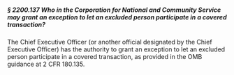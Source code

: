 ##### § 2200.137 Who in the Corporation for National and Community Service may grant an exception to let an excluded person participate in a covered transaction? #####

The Chief Executive Officer (or another official designated by the Chief Executive Officer) has the authority to grant an exception to let an excluded person participate in a covered transaction, as provided in the OMB guidance at 2 CFR 180.135.